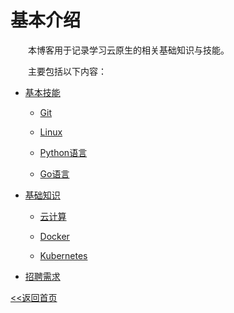 # 基本介绍

&emsp;&emsp;本博客用于记录学习云原生的相关基础知识与技能。

&emsp;&emsp;主要包括以下内容：

* [基本技能](basic_skill)

  * [Git](Basic_skill/Git) 
  
  * [Linux](Basic_skill/Linux)
  
  * [Python语言](Basic_skill/Python)
  
  * [Go语言](Basic_skill/Go)
  
* [基础知识](basic_knowledge)

  * [云计算](cloud_computering)
  
  * [Docker](Basic_knowledge/Docker)
  
  * [Kubernetes](Basic_knowledge/Kubernetes)
  
  
* [招聘需求](job_needs)

[<<返回首页](/README)